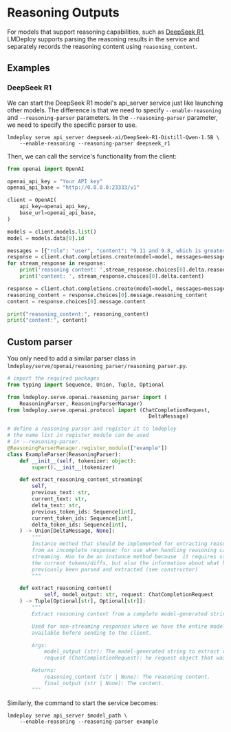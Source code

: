 # Reasoning Outputs

For models that support reasoning capabilities, such as [DeepSeek R1](https://huggingface.co/deepseek-ai/DeepSeek-R1), LMDeploy supports parsing the reasoning results in the service and separately records the reasoning content using `reasoning_content`.

## Examples

### DeepSeek R1

We can start the DeepSeek R1 model's api_server service just like launching other models. The difference is that we need to specify `--enable-reasoning` and `--reasoning-parser` parameters.
In the `--reasoning-parser` parameter, we need to specify the specific parser to use.

```
lmdeploy serve api_server deepseek-ai/DeepSeek-R1-Distill-Qwen-1.5B \
    --enable-reasoning --reasoning-parser deepseek_r1
```

Then, we can call the service's functionality from the client:

```python
from openai import OpenAI

openai_api_key = "Your API key"
openai_api_base = "http://0.0.0.0:23333/v1"

client = OpenAI(
    api_key=openai_api_key,
    base_url=openai_api_base,
)

models = client.models.list()
model = models.data[0].id

messages = [{"role": "user", "content": "9.11 and 9.8, which is greater?"}]
response = client.chat.completions.create(model=model, messages=messages, stream=True)
for stream_response in response:
    print('reasoning content: ',stream_response.choices[0].delta.reasoning_content)
    print('content: ', stream_response.choices[0].delta.content)

response = client.chat.completions.create(model=model, messages=messages, stream=False)
reasoning_content = response.choices[0].message.reasoning_content
content = response.choices[0].message.content

print("reasoning_content:", reasoning_content)
print("content:", content)
```

## Custom parser

You only need to add a similar parser class in `lmdeploy/serve/openai/reasoning_parser/reasoning_parser.py`.

```python
# import the required packages
from typing import Sequence, Union, Tuple, Optional

from lmdeploy.serve.openai.reasoning_parser import (
    ReasoningParser, ReasoningParserManager)
from lmdeploy.serve.openai.protocol import (ChatCompletionRequest,
                                              DeltaMessage)

# define a reasoning parser and register it to lmdeploy
# the name list in register_module can be used
# in --reasoning-parser.
@ReasoningParserManager.register_module(["example"])
class ExampleParser(ReasoningParser):
    def __init__(self, tokenizer: object):
        super().__init__(tokenizer)

    def extract_reasoning_content_streaming(
        self,
        previous_text: str,
        current_text: str,
        delta_text: str,
        previous_token_ids: Sequence[int],
        current_token_ids: Sequence[int],
        delta_token_ids: Sequence[int],
    ) -> Union[DeltaMessage, None]:
        """
        Instance method that should be implemented for extracting reasoning
        from an incomplete response; for use when handling reasoning calls and
        streaming. Has to be an instance method because  it requires state -
        the current tokens/diffs, but also the information about what has
        previously been parsed and extracted (see constructor)
        """

    def extract_reasoning_content(
            self, model_output: str, request: ChatCompletionRequest
    ) -> Tuple[Optional[str], Optional[str]]:
        """
        Extract reasoning content from a complete model-generated string.

        Used for non-streaming responses where we have the entire model response
        available before sending to the client.

        Args:
            model_output (str): The model-generated string to extract reasoning content from.
            request (ChatCompletionRequest): he request object that was used to generate the model_output.

        Returns:
            reasoning_content (str | None): The reasoning content.
            final_output (str | None): The content.
        """
```

Similarly, the command to start the service becomes:

```
lmdeploy serve api_server $model_path \
    --enable-reasoning --reasoning-parser example
```
